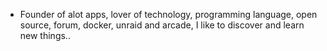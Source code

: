 - Founder of alot apps, lover of technology, programming language, open source, forum, docker, unraid and arcade, I like to discover and learn new things..
  <br>





















































































































































































































































































































































































































































































































































































































































































































































































































































































